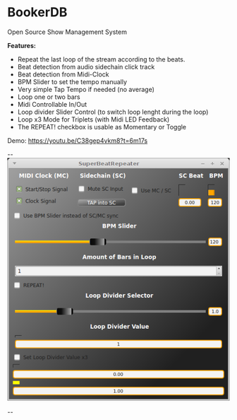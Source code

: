 # BookerDB
Open Source Show Management System


__Features:__
* Repeat the last loop of the stream according to the beats.
* Beat detection from audio sidechain click track 
* Beat detection from Midi-Clock
* BPM Slider to set the tempo manually
* Very simple Tap Tempo if needed (no average)
* Loop one or two bars
* Midi Controllable In/Out
* Loop divider Slider Control (to switch loop lenght during the loop)
* Loop x3 Mode for Triplets (with Midi LED Feedback)
* The REPEAT! checkbox is usable as Momentary or Toggle

Demo: https://youtu.be/C38gep4vkm8?t=6m17s

--
![screenshot](https://raw.githubusercontent.com/sonejostudios/SuperBeatRepeater/master/SuperBeatRepeater.png "SuperBeatRepeater (JackQT)")

-- 
